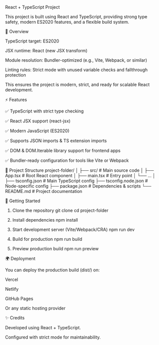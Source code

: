 React + TypeScript Project

This project is built using React and TypeScript, providing strong type safety, modern ES2020 features, and a flexible build system.

📄 Overview

TypeScript target: ES2020

JSX runtime: React (new JSX transform)

Module resolution: Bundler-optimized (e.g., Vite, Webpack, or similar)

Linting rules: Strict mode with unused variable checks and fallthrough protection

This ensures the project is modern, strict, and ready for scalable React development.

⚡ Features

✅ TypeScript with strict type checking

✅ React JSX support (react-jsx)

✅ Modern JavaScript (ES2020)

✅ Supports JSON imports & TS extension imports

✅ DOM & DOM.Iterable library support for frontend apps

✅ Bundler-ready configuration for tools like Vite or Webpack

📂 Project Structure
project-folder/
│
├── src/                  # Main source code
│   ├── App.tsx           # Root React component
│   ├── main.tsx          # Entry point
│   └── ...
│
├── tsconfig.json         # Main TypeScript config
├── tsconfig.node.json    # Node-specific config
├── package.json          # Dependencies & scripts
└── README.md             # Project documentation

🚀 Getting Started
1. Clone the repository
git clone <your-repo-url>
cd project-folder

2. Install dependencies
npm install

3. Start development server (Vite/Webpack/CRA)
npm run dev

4. Build for production
npm run build

5. Preview production build
npm run preview

🌍 Deployment

You can deploy the production build (dist/) on:

Vercel

Netlify

GitHub Pages

Or any static hosting provider

✨ Credits

Developed using React + TypeScript.

Configured with strict mode for maintainability.
